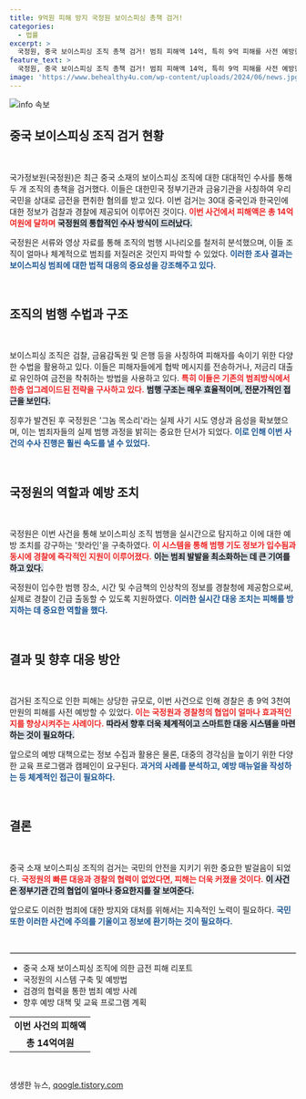 ```yaml
---
title: 9억원 피해 방지 국정원 보이스피싱 총책 검거!
categories:
  - 법률
excerpt: >
  국정원, 중국 보이스피싱 조직 총책 검거! 범죄 피해액 14억, 특히 9억 피해를 사전 예방한 기적의 작전이 밝혀졌다. 조직원들의 치밀한 범행 방식과 ‘핫라인’ 구축의 비밀도 공개된다! 클릭하세요!
feature_text: >
  국정원, 중국 보이스피싱 조직 총책 검거! 범죄 피해액 14억, 특히 9억 피해를 사전 예방한 기적의 작전이 밝혀졌다. 조직원들의 치밀한 범행 방식과 ‘핫라인’ 구축의 비밀도 공개된다! 클릭하세요!
image: 'https://www.behealthy4u.com/wp-content/uploads/2024/06/news.jpg'
---
```


<p><img src="https://www.behealthy4u.com/wp-content/uploads/2024/06/news.jpg" alt="info 속보" /></p>

<h2 data-ke-size="size26">중국 보이스피싱 조직 검거 현황</h2>

<p data-ke-size="size16">&nbsp;</p>

<p>국가정보원(국정원)은 최근 중국 소재의 보이스피싱 조직에 대한 대대적인 수사를 통해 두 개 조직의 총책을 검거했다. 이들은 대한민국 정부기관과 금융기관을 사칭하여 우리 국민을 상대로 금전을 편취한 혐의를 받고 있다. 이번 검거는 30대 중국인과 한국인에 대한 정보가 검찰과 경찰에 제공되어 이루어진 것이다. <b><span style="color: #ee2323;">이번 사건에서 피해액은 총 14억여원에 달하며</span></b> <b><span style="background-color: #21538527;">국정원의 통합적인 수사 방식이 드러났다.</span></b> </p>

<p>국정원은 서류와 영상 자료를 통해 조직의 범행 시나리오를 철저히 분석했으며, 이들 조직이 얼마나 체계적으로 범죄를 저질러온 것인지 파악할 수 있었다. <b><span style="color: #1a5490;">이러한 조사 결과는 보이스피싱 범죄에 대한 법적 대응의 중요성을 강조해주고 있다.</span></b></p>

<p data-ke-size="size16">&nbsp;</p>

<h2 data-ke-size="size26">조직의 범행 수법과 구조</h2>

<p data-ke-size="size16">&nbsp;</p>

<p>보이스피싱 조직은 검찰, 금융감독원 및 은행 등을 사칭하여 피해자를 속이기 위한 다양한 수법을 활용하고 있다. 이들은 피해자들에게 협박 메시지를 전송하거나, 저금리 대출로 유인하여 금전을 착취하는 방법을 사용하고 있다. <b><span style="color: #ee2323;">특히 이들은 기존의 범죄방식에서 한층 업그레이드된 전략을 구사하고 있다.</span></b> <b><span style="background-color: #21538527;">범행 구조는 매우 효율적이며, 전문가적인 접근을 보인다.</span></b></p>

<p>징후가 발견된 후 국정원은 '그놈 목소리'라는 실제 사기 시도 영상과 음성을 확보했으며, 이는 범죄자들의 실제 범행 과정을 밝히는 중요한 단서가 되었다. <b><span style="color: #1a5490;">이로 인해 이번 사건의 수사 진행은 훨씬 속도를 낼 수 있었다.</span></b></p>

<p data-ke-size="size16">&nbsp;</p>

<h2 data-ke-size="size26">국정원의 역할과 예방 조치</h2>

<p data-ke-size="size16">&nbsp;</p>

<p>국정원은 이번 사건을 통해 보이스피싱 조직 범행을 실시간으로 탐지하고 이에 대한 예방 조치를 강구하는 '핫라인'을 구축하였다. <b><span style="color: #ee2323;">이 시스템을 통해 범행 기도 정보가 입수됨과 동시에 경찰에 즉각적인 지원이 이루어졌다.</span></b> <b><span style="background-color: #21538527;">이는 범죄 발발을 최소화하는 데 큰 기여를 하고 있다.</span></b></p>

<p>국정원이 입수한 범행 장소, 시간 및 수금책의 인상착의 정보를 경찰청에 제공함으로써, 실제로 경찰이 긴급 출동할 수 있도록 지원하였다. <b><span style="color: #1a5490;">이러한 실시간 대응 조치는 피해를 방지하는 데 중요한 역할을 했다.</span></b></p>

<p data-ke-size="size16">&nbsp;</p>

<h2 data-ke-size="size26">결과 및 향후 대응 방안</h2>

<p data-ke-size="size16">&nbsp;</p>

<p>검거된 조직으로 인한 피해는 상당한 규모로, 이번 사건으로 인해 경찰은 총 9억 3천여 만원의 피해를 사전 예방할 수 있었다. <b><span style="color: #ee2323;">이는 국정원과 경찰청의 협업이 얼마나 효과적인지를 향상시켜주는 사례이다.</span></b> <b><span style="background-color: #21538527;">따라서 향후 더욱 체계적이고 스마트한 대응 시스템을 마련하는 것이 필요하다.</span></b></p>

<p>앞으로의 예방 대책으로는 정보 수집과 활용은 물론, 대중의 경각심을 높이기 위한 다양한 교육 프로그램과 캠페인이 요구된다. <b><span style="color: #1a5490;">과거의 사례를 분석하고, 예방 매뉴얼을 작성하는 등 체계적인 접근이 필요하다.</span></b></p>

<p data-ke-size="size16">&nbsp;</p>

<h2 data-ke-size="size26">결론</h2>

<p data-ke-size="size16">&nbsp;</p>

<p>중국 소재 보이스피싱 조직의 검거는 국민의 안전을 지키기 위한 중요한 발걸음이 되었다. <b><span style="color: #ee2323;">국정원의 빠른 대응과 경찰의 협력이 없었다면, 피해는 더욱 커졌을 것이다.</span></b> <b><span style="background-color: #21538527;">이 사건은 정부기관 간의 협업이 얼마나 중요한지를 잘 보여준다.</span></b> </p>

<p>앞으로도 이러한 범죄에 대한 방지와 대처를 위해서는 지속적인 노력이 필요하다. <b><span style="color: #1a5490;">국민 또한 이러한 사건에 주의를 기울이고 정보에 환기하는 것이 필요하다.</span></b></p>

<p data-ke-size="size16">&nbsp;</p>

<hr style="border: 1px solid #ddd;">

<ul>
    <li>중국 소재 보이스피싱 조직에 의한 금전 피해 리포트</li>
    <li>국정원의 시스템 구축 및 예방법</li>
    <li>검경의 협력을 통한 범죄 예방 사례</li>
    <li>향후 예방 대책 및 교육 프로그램 계획</li>
</ul>

<table>
    <tr>
        <td style="text-align: center; height: 17px;"><b>이번 사건의 피해액</b></td>
    </tr>
    <tr>
        <td style="text-align: center; height: 17px;"><b>총 14억여원</b></td>
    </tr>
</table>

<p data-ke-size="size16">&nbsp;</p>
생생한 뉴스, <a href="https://qoogle.tistory.com" rel="dofollow">qoogle.tistory.com</a>


